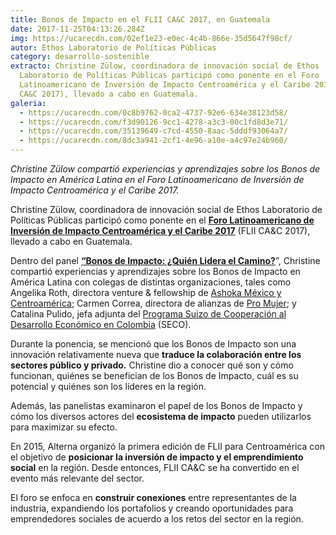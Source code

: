 ```yaml
---
title: Bonos de Impacto en el FLII CA&C 2017, en Guatemala
date: 2017-11-25T04:13:26.284Z
img: https://ucarecdn.com/02ef1e23-e0ec-4c4b-866e-35d5647f98cf/
autor: Ethos Laboratorio de Políticas Públicas
category: desarrollo-sostenible
extracto: Christine Zülow, coordinadora de innovación social de Ethos
  Laboratorio de Políticas Públicas participó como ponente en el Foro
  Latinoamericano de Inversión de Impacto Centroamérica y el Caribe 2017 (FLII
  CA&C 2017), llevado a cabo en Guatemala.
galeria:
  - https://ucarecdn.com/0c8b9762-0ca2-4737-92e6-634e38123d58/
  - https://ucarecdn.com/f3d90126-9cc1-4278-a3c3-00c1fd8d3e71/
  - https://ucarecdn.com/35139649-c7cd-4550-8aac-5dddf93064a7/
  - https://ucarecdn.com/8dc3a941-2cf1-4e96-a10e-a4c97e24b960/
---
```

*Christine Zülow compartió experiencias y aprendizajes sobre los Bonos de Impacto en América Latina en el Foro Latinoamericano de Inversión de Impacto Centroamérica y el Caribe 2017.*

Christine Zülow, coordinadora de innovación social de Ethos Laboratorio de Políticas Públicas participó como ponente en el **[Foro Latinoamericano de Inversión de Impacto Centroamérica y el Caribe 2017](http://www.inversiondeimpacto-ca.org/)** (FLII CA&C 2017), llevado a cabo en Guatemala.

Dentro del panel **[“Bonos de Impacto: ¿Quién Lidera el Camino?](http://www.inversiondeimpacto-ca.org/agenda/)**”, Christine compartió experiencias y aprendizajes sobre los Bonos de Impacto en América Latina con colegas de distintas organizaciones, tales como Angelika Roth, directora venture & fellowship de [Ashoka México y Centroamérica](https://mexico.ashoka.org/); Carmen Correa, directora de alianzas de [Pro Mujer](https://promujer.org/); y Catalina Pulido, jefa adjunta del [Programa Suizo de Cooperación al Desarrollo Económico en Colombia](https://www.eda.admin.ch/countries/colombia/es/home/cooperacion/temas/seco.html) (SECO).

Durante la ponencia, se mencionó que los Bonos de Impacto son una innovación relativamente nueva que **traduce la colaboración entre los sectores público y privado.** Christine dio a conocer qué son y cómo funcionan, quiénes se benefician de los Bonos de Impacto, cuál es su potencial y quiénes son los líderes en la región.

Además, las panelistas examinaron el papel de los Bonos de Impacto y cómo los diversos actores del **ecosistema de impacto** pueden utilizarlos para maximizar su efecto.

En 2015, Alterna organizó la primera edición de FLII para Centroamérica con el objetivo de **posicionar la inversión de impacto y el emprendimiento social** en la región. Desde entonces, FLII CA&C se ha convertido en el evento más relevante del sector.

El foro se enfoca en **construir conexiones** entre representantes de la industria, expandiendo los portafolios y creando oportunidades para emprendedores sociales de acuerdo a los retos del sector en la región.